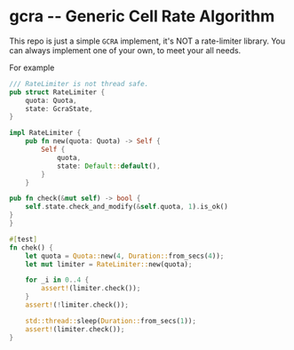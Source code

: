 # gcra -- Generic Cell Rate Algorithm

This repo is just a simple `GCRA` implement, it's NOT a rate-limiter library.
You can always implement one of your own, to meet your all needs.


For example
```rust
/// RateLimiter is not thread safe.
pub struct RateLimiter {
    quota: Quota,
    state: GcraState,
}

impl RateLimiter {
    pub fn new(quota: Quota) -> Self {
        Self {
            quota,
            state: Default::default(),
        }
    }

pub fn check(&mut self) -> bool {
    self.state.check_and_modify(&self.quota, 1).is_ok()
}
}

#[test]
fn chek() {
    let quota = Quota::new(4, Duration::from_secs(4));
    let mut limiter = RateLimiter::new(quota);

    for _i in 0..4 {
        assert!(limiter.check());
    }
    assert!(!limiter.check());

    std::thread::sleep(Duration::from_secs(1));
    assert!(limiter.check());
}
```
